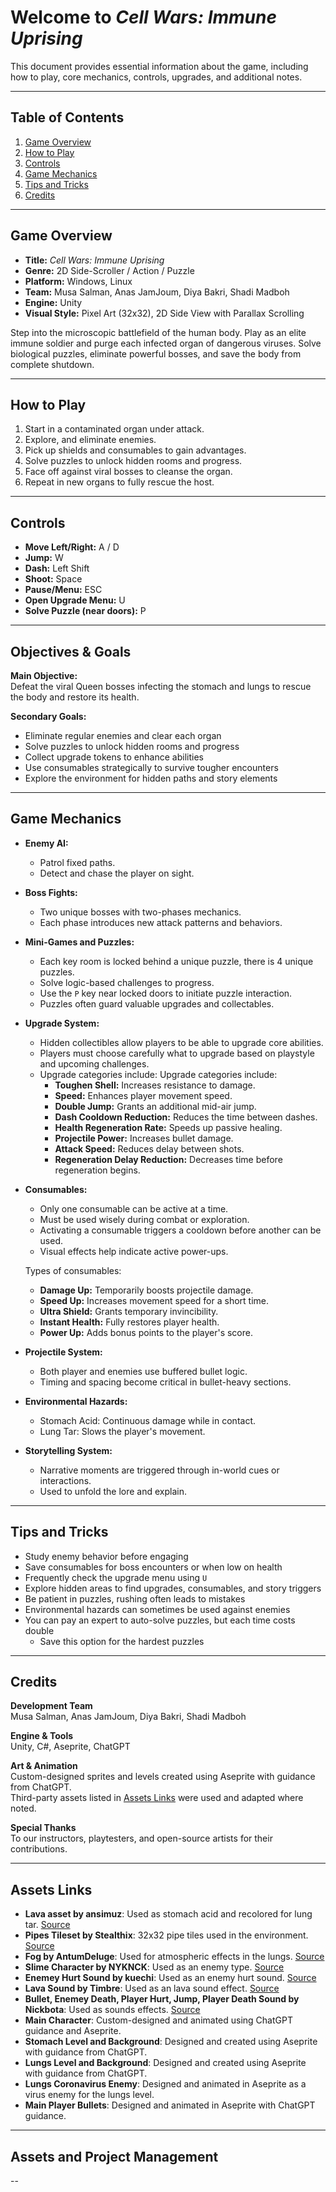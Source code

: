 # Welcome to *Cell Wars: Immune Uprising*

This document provides essential information about the game, including how to play, core mechanics, controls, upgrades, and additional notes.

---

## Table of Contents

1. [Game Overview](#game-overview)  
2. [How to Play](#how-to-play)  
3. [Controls](#controls)  
4. [Game Mechanics](#game-mechanics)  
5. [Tips and Tricks](#tips-and-tricks)  
6. [Credits](#credits)

---

## Game Overview

- **Title:** *Cell Wars: Immune Uprising*  
- **Genre:** 2D Side-Scroller / Action / Puzzle  
- **Platform:** Windows, Linux  
- **Team:** Musa Salman, Anas JamJoum, Diya Bakri, Shadi Madboh  
- **Engine:** Unity  
- **Visual Style:** Pixel Art (32x32), 2D Side View with Parallax Scrolling  

Step into the microscopic battlefield of the human body. Play as an elite immune soldier and purge each infected organ of dangerous viruses. Solve biological puzzles, eliminate powerful bosses, and save the body from complete shutdown.

---

## How to Play

1. Start in a contaminated organ under attack.  
2. Explore, and eliminate enemies.  
3. Pick up shields and consumables to gain advantages.  
4. Solve puzzles to unlock hidden rooms and progress.  
5. Face off against viral bosses to cleanse the organ.  
6. Repeat in new organs to fully rescue the host.

---

## Controls

- **Move Left/Right:** A / D  
- **Jump:** W  
- **Dash:** Left Shift  
- **Shoot:** Space  
- **Pause/Menu:** ESC  
- **Open Upgrade Menu:** U  
- **Solve Puzzle (near doors):** P  

---

## Objectives & Goals

**Main Objective:**  
Defeat the viral Queen bosses infecting the stomach and lungs to rescue the body and restore its health.

**Secondary Goals:**  

- Eliminate regular enemies and clear each organ  
- Solve puzzles to unlock hidden rooms and progress  
- Collect upgrade tokens to enhance abilities  
- Use consumables strategically to survive tougher encounters  
- Explore the environment for hidden paths and story elements

---

## Game Mechanics

- **Enemy AI:**  
  - Patrol fixed paths.  
  - Detect and chase the player on sight.  

- **Boss Fights:**  
  - Two unique bosses with two-phases mechanics.  
  - Each phase introduces new attack patterns and behaviors.  

- **Mini-Games and Puzzles:**  
  - Each key room is locked behind a unique puzzle, there is 4 unique puzzles.  
  - Solve logic-based challenges to progress.  
  - Use the `P` key near locked doors to initiate puzzle interaction.  
  - Puzzles often guard valuable upgrades and collectables.  

- **Upgrade System:**  
  - Hidden collectibles allow players to be able to upgrade core abilities.  
  - Players must choose carefully what to upgrade based on playstyle and upcoming challenges.  
  - Upgrade categories include:
 Upgrade categories include:
    - **Toughen Shell:** Increases resistance to damage.  
    - **Speed:** Enhances player movement speed.  
    - **Double Jump:** Grants an additional mid-air jump.  
    - **Dash Cooldown Reduction:** Reduces the time between dashes.  
    - **Health Regeneration Rate:** Speeds up passive healing.  
    - **Projectile Power:** Increases bullet damage.  
    - **Attack Speed:** Reduces delay between shots.  
    - **Regeneration Delay Reduction:** Decreases time before regeneration begins.

- **Consumables:**  
  - Only one consumable can be active at a time.  
  - Must be used wisely during combat or exploration.  
  - Activating a consumable triggers a cooldown before another can be used.  
  - Visual effects help indicate active power-ups.

  Types of consumables:

  - **Damage Up:** Temporarily boosts projectile damage.  
  - **Speed Up:** Increases movement speed for a short time.  
  - **Ultra Shield:** Grants temporary invincibility.  
  - **Instant Health:** Fully restores player health.  
  - **Power Up:** Adds bonus points to the player's score.

- **Projectile System:**  
  - Both player and enemies use buffered bullet logic.  
  - Timing and spacing become critical in bullet-heavy sections.  
  
- **Environmental Hazards:**  
  - Stomach Acid: Continuous damage while in contact.  
  - Lung Tar: Slows the player's movement.

- **Storytelling System:**  
  - Narrative moments are triggered through in-world cues or interactions.  
  - Used to unfold the lore and explain.  

---

## Tips and Tricks

- Study enemy behavior before engaging  
- Save consumables for boss encounters or when low on health  
- Frequently check the upgrade menu using `U`  
- Explore hidden areas to find upgrades, consumables, and story triggers  
- Be patient in puzzles, rushing often leads to mistakes  
- Environmental hazards can sometimes be used against enemies  
- You can pay an expert to auto-solve puzzles, but each time costs double  
  - Save this option for the hardest puzzles  

---

## Credits

**Development Team**  
Musa Salman, Anas JamJoum, Diya Bakri, Shadi Madboh

**Engine & Tools**  
Unity, C#, Aseprite, ChatGPT

**Art & Animation**  
Custom-designed sprites and levels created using Aseprite with guidance from ChatGPT.  
Third-party assets listed in [Assets Links](#assets-links) were used and adapted where noted.

**Special Thanks**  
To our instructors, playtesters, and open-source artists for their contributions.

---

## Assets Links

- **Lava asset by ansimuz**: Used as stomach acid and recolored for lung tar. [Source](https://opengameart.org/content/grotto-escape-ii-environment)
- **Pipes Tileset by Stealthix**: 32x32 pipe tiles used in the environment. [Source](https://stealthix.itch.io/pipes-tileset)
- **Fog by AntumDeluge**: Used for atmospheric effects in the lungs. [Source](https://opengameart.org/content/fog-animation)
- **Slime Character by NYKNCK**: Used as an enemy type. [Source](https://assetstore.unity.com/packages/2d/characters/slime-character-157405)
- **Enemey Hurt Sound by kuechi**: Used as an enemy hurt sound. [Source](https://pixabay.com/sound-effects/punsh-in-da-face-of-my-enemy-40592/)
- **Lava Sound by Timbre**: Used as an lava sound effect. [Source](https://freesound.org/people/Timbre/sounds/98858/)
- **Bullet, Enemey Death, Player Hurt, Jump, Player Death Sound by Nickbota**: Used as sounds effects. [Source](https://github.com/nickbota/Unity-Platformer-Episode-11/tree/main/Assets/Audio)
- **Main Character**: Custom-designed and animated using ChatGPT guidance and Aseprite.
- **Stomach Level and Background**: Designed and created using Aseprite with guidance from ChatGPT.  
- **Lungs Level and Background**: Designed and created using Aseprite with guidance from ChatGPT.
- **Lungs Coronavirus Enemy**: Designed and animated in Aseprite as a virus enemy for the lungs level.
- **Main Player Bullets**: Designed and animated in Aseprite with ChatGPT guidance.

---

## Assets and Project Management

--
